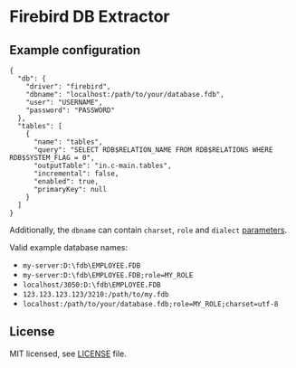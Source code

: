 # Firebird DB Extractor

## Example configuration


    {
      "db": {
        "driver": "firebird",
        "dbname": "localhost:/path/to/your/database.fdb",
        "user": "USERNAME",
        "password": "PASSWORD"
      },
      "tables": [
        {
          "name": "tables",
          "query": "SELECT RDB$RELATION_NAME FROM RDB$RELATIONS WHERE RDB$SYSTEM_FLAG = 0",
          "outputTable": "in.c-main.tables",
          "incremental": false,
          "enabled": true,
          "primaryKey": null
        }
      ]
    }

Additionally, the `dbname` can contain `charset`, `role` and `dialect` [parameters](https://www.php.net/manual/en/ref.pdo-firebird.connection.php).

Valid example database names:

- `my-server:D:\fdb\EMPLOYEE.FDB`
- `my-server:D:\fdb\EMPLOYEE.FDB;role=MY_ROLE`
- `localhost/3050:D:\fdb\EMPLOYEE.FDB`
- `123.123.123.123/3210:/path/to/my.fdb`
- `localhost:/path/to/your/database.fdb;role=MY_ROLE;charset=utf-8`

## License

MIT licensed, see [LICENSE](./LICENSE) file.
